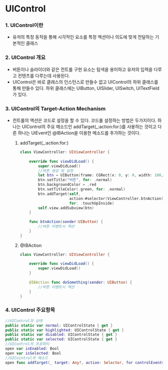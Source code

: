 # UIControl

### 1. UIControl이란

- 유저의 특정 동작을 통해 시각적인 요소를 특정 액션이나 의도에 맞게 전달하는 기본적인 클래스




### 2. UIControl 개요

- 버튼이나 슬라이더와 같은 컨트롤 구현 요소는 탐색을 용이하고 유저의 입력을 다루고 컨텐츠를 다루는데 사용된다.
- UIControl은 바로 클래스의 인스턴스로 만들수 없고 UIControl의 하위 클래스를 통해 만들수 있다. 하위 클래스에는 UIButton, UISlider, UISwitch, UITextField가 있다.



### 3. UIControl의 Target-Action Mechanism

- 컨트롤의 액션은 코드로 설정을 할 수 있다. 코드롤 설정하는 방법은 두가지이다. 하나는 UIControl의 주요 메소드인 addTarget(_:action:for:)를 사용하는 것이고 다른 하나는 UIEvent인 @IBAction을 이용한 메소드를 추가하는 것이다.

  1. addTarget(_:action:for:)

     ```swift
     class ViewController: UIViewController {
         
         override func viewDidLoad() {
             super.viewDidLoad()
             //버튼 생성 및 설정
             let btn = UIButton(frame: CGRect(x: 0, y: 0, width: 100, height: 100))
             btn.setTitle("버튼", for: .normal)
             btn.backgroundColor = .red
             btn.setTitleColor(.green, for: .normal)
             btn.addTarget(self,
                           action:#selector(ViewController.btnAction(sender:)),
                           for: .touchUpInside)
             self.view.addSubview(btn)   
         }
         
         func btnAction(sender:UIButton) {
             //버튼 이벤트시 액션
         }    
     }
     ```

  2. @IBAction

     ```swift
     class ViewController: UIViewController {
         
         override func viewDidLoad() {
             super.viewDidLoad()
         }
         
         @IBAction func doSomething(sender: UIButton) {
             //버튼 이벤트시 액션
         }   
     }
     ```



### 4. UIControl 주요항목

```swift
//UIControl의 상태
public static var normal: UIControlState { get }
public static var highlighted: UIControlState { get }
public static var disabled: UIControlState { get }
public static var selected: UIControlState { get }
//UIControl의 프로퍼티
open var isEnabled: Bool
open var isSelected: Bool
//UICointrol의 메소드
open func addTarget(_ target: Any?, action: Selector, for controlEvents: UIControlEvents)
```


